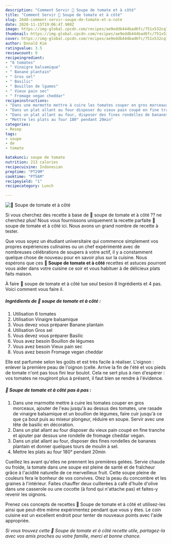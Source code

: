 ```yaml
---
description: "Comment Servir 🌺 Soupe de tomate et à côté"
title: "Comment Servir 🌺 Soupe de tomate et à côté"
slug: 2640-comment-servir-soupe-de-tomate-et-a-cote
date: 2020-11-15T19:06:47.980Z
image: https://img-global.cpcdn.com/recipes/ae9eddb444bad6fc/751x532cq70/🌺-soupe-de-tomate-et-a-cote-photo-principale-de-la-recette.jpg
thumbnail: https://img-global.cpcdn.com/recipes/ae9eddb444bad6fc/751x532cq70/🌺-soupe-de-tomate-et-a-cote-photo-principale-de-la-recette.jpg
cover: https://img-global.cpcdn.com/recipes/ae9eddb444bad6fc/751x532cq70/🌺-soupe-de-tomate-et-a-cote-photo-principale-de-la-recette.jpg
author: Donald Kim
ratingvalue: 3.5
reviewcount: 9
recipeingredient:
- "6 tomates"
- " Vinaigre balsamique"
- " Banane plantain"
- " Gros sel"
- " Basilic"
- " Bouillon de lgumes"
- " Vieux pain sec"
- " Fromage vegan cheddar"
recipeinstructions:
- "Dans une marmotte mettre à cuire les tomates couper en gros morceaux, ajouter de l&#39;eau jusqu&#39;à au dessus des tomates, une rasade de vinaigre balsamique et un bouillon de légumes, faire cuir jusqu&#39;à ce que ça bout puis au mixeur plongeur, réduire en soupe. Servir avec une tête de basilic en décoration."
- "Dans un plat allant au four disposer du vieux pain coupé en fine tranche et ajouter par dessus une rondelle de fromage cheddar vegan."
- "Dans un plat allant au four, disposer des fines rondelles de bananes plantain et donner quelques tours de moulin à sel."
- "Mettre les plats au four 180° pendant 20min"
categories:
- Resep
tags:
- soupe
- de
- tomate

katakunci: soupe de tomate 
nutrition: 213 calories
recipecuisine: Indonesian
preptime: "PT29M"
cooktime: "PT56M"
recipeyield: "1"
recipecategory: Lunch

---
```



![🌺 Soupe de tomate et à côté](https://img-global.cpcdn.com/recipes/ae9eddb444bad6fc/751x532cq70/🌺-soupe-de-tomate-et-a-cote-photo-principale-de-la-recette.jpg)

Si vous cherchez des recette à base de 🌺 soupe de tomate et à côté ?? ne cherchez plus! Nous vous fournissons uniquement la recette parfaite 🌺 soupe de tomate et à côté ici. Nous avons un grand nombre de recette à tester.

Que vous soyez un étudiant universitaire qui commence simplement vos propres expériences culinaires ou un chef expérimenté avec de nombreuses célébrations de soupers à votre actif, il y a constamment quelque chose de nouveau pour en savoir plus sur la cuisine. Nous espérons que ces <strong> 🌺 Soupe de tomate et à côté </strong> recettes et astuces pourront vous aider dans votre cuisine ce soir et vous habituer à de délicieux plats faits maison.

<!--inarticleads1-->

À faire 🌺 soupe de tomate et à côté tue seul besion 8 Ingrédients et 4 pas. Voici comment vous faire il.

##### Ingrédients de 🌺 soupe de tomate et à côté :

1. Utilisation 6 tomates
1. Utilisation  Vinaigre balsamique
1. Vous devez vous préparer  Banane plantain
1. Utilisation  Gros sel
1. Vous devez vous préparer  Basilic
1. Vous avez besoin  Bouillon de légumes
1. Vous avez besoin  Vieux pain sec
1. Vous avez besoin  Fromage vegan cheddar


Elle est parfumée selon les goûts et est très facile à réaliser. L&#39;oignon : enlever la première peau de l&#39;oignon (celle. Arrive la fin de l&#39;été et vos pieds de tomate n&#39;ont pas tous fini leur boulot. Cela ne sert plus à rien d&#39;espérer : vos tomates ne rougiront plus à présent, il faut bien se rendre à l&#39;évidence. 

<!--inarticleads2-->

##### 🌺 Soupe de tomate et à côté pas à pas :

1. Dans une marmotte mettre à cuire les tomates couper en gros morceaux, ajouter de l&#39;eau jusqu&#39;à au dessus des tomates, une rasade de vinaigre balsamique et un bouillon de légumes, faire cuir jusqu&#39;à ce que ça bout puis au mixeur plongeur, réduire en soupe. Servir avec une tête de basilic en décoration.
1. Dans un plat allant au four disposer du vieux pain coupé en fine tranche et ajouter par dessus une rondelle de fromage cheddar vegan.
1. Dans un plat allant au four, disposer des fines rondelles de bananes plantain et donner quelques tours de moulin à sel.
1. Mettre les plats au four 180° pendant 20min


Cueillez les avant qu&#39;elles ne prennent les premières gelées. Servie chaude ou froide, la tomate dans une soupe est pleine de santé et de fraîcheur grâce à l&#39;acidité naturelle de ce merveilleux fruit. Cette soupe pleine de couleurs fera le bonheur de vos convives. Otez la peau du concombre et les graines à l&#39;intérieur. Faites chauffer deux cuillerées à café d&#39;huile d&#39;olive dans une casserole ou une cocotte (à fond qui n&#39;attache pas) et faites-y revenir les oignons. 

<!--inarticleads1-->

<p>
Prenez ces concepts de recettes 🌺 Soupe de tomate et à côté et utilisez-les ainsi que peut-être même expérimentez pendant que vous y êtes. Le coin cuisine est un excellent endroit pour tenter de nouveaux points avec l'aide appropriée.
</p>

<p>
<i>Si vous trouvez cette 🌺 Soupe de tomate et à côté recette utile, partagez-la avec vos amis proches ou votre famille, merci et bonne chance.</i>
</p>
